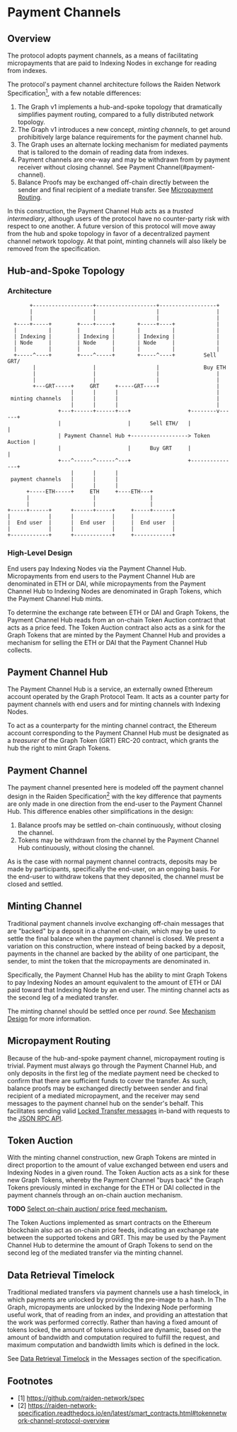 # Payment Channels

## Overview
The protocol adopts payment channels, as a means of facilitating micropayments that are paid to Indexing Nodes in exchange for reading from indexes.

The protocol's payment channel architecture follows the Raiden Network Specification[<sup>1</sup>](#footnotes), with a few notable differences:
1. The Graph v1 implements a hub-and-spoke topology that dramatically simplifies payment routing, compared to a fully distributed network topology.
1. The Graph v1 introduces a new concept, *minting channels*, to get around prohibitively large balance requirements for the payment channel hub.
1. The Graph uses an alternate locking mechanism for mediated payments that is tailored to the domain of reading data from indexes.
1. Payment channels are one-way and may be withdrawn from by payment receiver without closing channel. See Payment Channel(#payment-channel).
1. Balance Proofs may be exchanged off-chain directly between the sender and final recipient of a mediate transfer. See [Micropayment Routing](#micropayment-routing).

In this construction, the Payment Channel Hub acts as a *trusted intermediary*, although users of the protocol have no counter-party risk with respect to one another. A future version of this protocol will move away from the hub and spoke topology in favor of a decentralized payment channel network topology. At that point, minting channels will also likely be removed from the specification.

## Hub-and-Spoke Topology
### Architecture
```
       +-------------------+-------------------+------------------+
       |                   |                   |                  |
       |                   |                   |                  |
  +----+-----+        +----+-----+       +-----+----+             |
  |          |        |          |       |          |             |
  | Indexing |        | Indexing |       | Indexing |             |
  | Node     |        | Node     |       | Node     |             |
  |          |        |          |       |          |             |
  +-----^----+        +----^-----+       +-----^----+         Sell GRT/
        |                  |                   |              Buy ETH
        |                  |                   |                  |
        |                  |                   |                  |
        +---GRT-----+     GRT     +-----GRT----+                  |
                    |      |      |                               |
 minting channels   |      |      |                               |
                    |      |      |                               |
                +---+------+------+---+                  +--------v------+
                |                     |      Sell ETH/   |               |
                | Payment Channel Hub +------------------> Token Auction |
                |                     |      Buy GRT     |               |
                +---^------^------^---+                  +---------------+
                    |      |      |
 payment channels   |      |      |
                    |      |      |
      +-----ETH-----+     ETH     +----ETH---+
      |                    |                 |
      |                    |                 |
+-----+------+      +------+-----+     +-----+------+
|            |      |            |     |            |
|  End user  |      |  End user  |     |  End user  |
|            |      |            |     |            |
+------------+      +------------+     +------------+
```
### High-Level Design
End users pay Indexing Nodes via the Payment Channel Hub. Micropayments from end users to the Payment Channel Hub are denominated in ETH or DAI, while micropayments from the Payment Channel Hub to Indexing Nodes are denominated in Graph Tokens, which the Payment Channel Hub mints.

To determine the exchange rate between ETH or DAI and Graph Tokens, the Payment Channel Hub reads from an on-chain Token Auction contract that acts as a price feed. The Token Auction contract also acts as a sink for the Graph Tokens that are minted by the Payment Channel Hub and provides a mechanism for selling the ETH or DAI that the Payment Channel Hub collects.

## Payment Channel Hub
The Payment Channel Hub is a service, an externally owned Ethereum account operated by the Graph Protocol Team. It acts as a counter party for payment channels with end users and for minting channels with Indexing Nodes.

To act as a counterparty for the minting channel contract, the Ethereum account corresponding to the Payment Channel Hub must be designated as a *treasurer* of the Graph Token (GRT) ERC-20 contract, which grants the hub the right to mint Graph Tokens.

## Payment Channel
The payment channel presented here is modeled off the payment channel design in the Raiden Specification[<sup>2</sup>](#footnotes) with the key difference that payments are only made in one direction from the end-user to the Payment Channel Hub. This difference enables other simplifications in the design:
1. Balance proofs may be settled on-chain continuously, without closing the channel.
1. Tokens may be withdrawn from the channel by the Payment Channel Hub continuously, without closing the channel.

As is the case with normal payment channel contracts, deposits may be made by participants, specifically the end-user, on an ongoing basis. For the end-user to withdraw tokens that they deposited, the channel must be closed and settled.

## Minting Channel
Traditional payment channels involve exchanging off-chain messages that are "backed" by a deposit in a channel on-chain, which may be used to settle the final balance when the payment channel is closed. We present a variation on this construction, where instead of being backed by a deposit, payments in the channel are backed by the ability of one participant, the sender, to mint the token that the micropayments are denominated in.

Specifically, the Payment Channel Hub has the ability to mint Graph Tokens to pay Indexing Nodes an amount equivalent to the amount of ETH or DAI paid toward that Indexing Node by an end user. The minting channel acts as the second leg of a mediated transfer.

The minting channel should be settled once per *round*. See [Mechanism Design](../mechanism-design) for more information.

## Micropayment Routing
Because of the hub-and-spoke payment channel, micropayment routing is trivial. Payment must always go through the Payment Channel Hub, and only deposits in the first leg of the mediate payment need be checked to confirm that there are sufficient funds to cover the transfer. As such, balance proofs may be exchanged directly between sender and final recipient of a mediated micropayment, and the receiver may send messages to the payment channel hub on the sender's behalf. This facilitates sending valid [Locked Transfer messages](.../messages) in-band with requests to the [JSON RPC API](../rpc-api).

## Token Auction
With the minting channel construction, new Graph Tokens are minted in direct proportion to the amount of value exchanged between end users and Indexing Nodes in a given round. The Token Auction acts as a sink for these new Graph Tokens, whereby the Payment Channel "buys back" the Graph Tokens previously minted in exchange for the ETH or DAI collected in the payment channels through an on-chain auction mechanism.

**TODO** [Select on-chain auction/ price feed mechanism.](https://github.com/graphprotocol/research/issues/79)

The Token Auctions implemented as smart contracts on the Ethereum blockchain also act as on-chain price feeds, indicating an exchange rate between the supported tokens and GRT. This may be used by the Payment Channel Hub to determine the amount of Graph Tokens to send on the second leg of the mediated transfer via the minting channel.

## Data Retrieval Timelock
Traditional mediated transfers via payment channels use a hash timelock, in which payments are unlocked by providing the pre-image to a hash. In The Graph, micropayments are unlocked by the Indexing Node performing useful work, that of reading from an index, and providing an attestation that the work was performed correctly. Rather than having a fixed amount of tokens locked, the amount of tokens unlocked are dynamic, based on the amount of bandwidth and computation required to fulfill the request, and maximum computation and bandwidth limits which is defined in the lock.

See [Data Retrieval Timelock](../messages#data-retrieval-timelock) in the Messages section of the specification.

## Footnotes
- [1] https://github.com/raiden-network/spec
- [2] https://raiden-network-specification.readthedocs.io/en/latest/smart_contracts.html#tokennetwork-channel-protocol-overview
